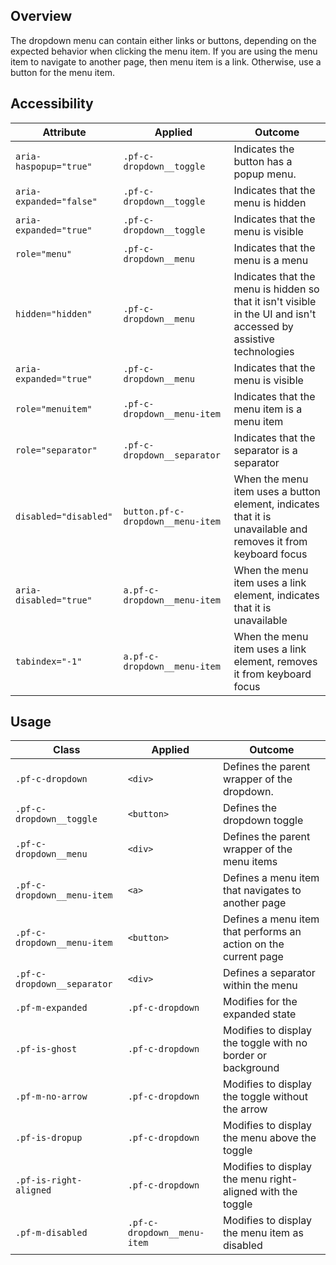 ## Overview

The dropdown menu can contain either links or buttons, depending on the expected behavior when clicking the menu item. If you are using the menu item to navigate to another page, then menu item is a link. Otherwise, use a button for the menu item.

## Accessibility

| Attribute               | Applied                           | Outcome                                                                                                           |
| ----------------------- | --------------------------------- | ----------------------------------------------------------------------------------------------------------------- |
| `aria-haspopup="true"`  | `.pf-c-dropdown__toggle`          | Indicates the button has a popup menu.                                                                            |
| `aria-expanded="false"` | `.pf-c-dropdown__toggle`          | Indicates that the menu is hidden                                                                                 |
| `aria-expanded="true"`  | `.pf-c-dropdown__toggle`          | Indicates that the menu is visible                                                                                |
| `role="menu"`           | `.pf-c-dropdown__menu`            | Indicates that the menu is a menu                                                                                 |
| `hidden="hidden"`       | `.pf-c-dropdown__menu`            | Indicates that the menu is hidden so that it isn't visible in the UI and isn't accessed by assistive technologies |
| `aria-expanded="true"`  | `.pf-c-dropdown__menu`            | Indicates that the menu is visible                                                                                |
| `role="menuitem"`       | `.pf-c-dropdown__menu-item`       | Indicates that the menu item is a menu item                                                                       |
| `role="separator"`      | `.pf-c-dropdown__separator`       | Indicates that the separator is a separator                                                                       |
| `disabled="disabled"`   | `button.pf-c-dropdown__menu-item` | When the menu item uses a button element, indicates that it is unavailable and removes it from keyboard focus     |
| `aria-disabled="true"`  | `a.pf-c-dropdown__menu-item`      | When the menu item uses a link element, indicates that it is unavailable                                          |
| `tabindex="-1"`         | `a.pf-c-dropdown__menu-item`      | When the menu item uses a link element, removes it from keyboard focus                                            |

## Usage

| Class                       | Applied                     | Outcome                                                         |
| --------------------------- | --------------------------- | --------------------------------------------------------------- |
| `.pf-c-dropdown`            | `<div>`                     | Defines the parent wrapper of the dropdown.                     |
| `.pf-c-dropdown__toggle`    | `<button>`                  | Defines the dropdown toggle                                     |
| `.pf-c-dropdown__menu`      | `<div>`                     | Defines the parent wrapper of the menu items                    |
| `.pf-c-dropdown__menu-item` | `<a>`                       | Defines a menu item that navigates to another page              |
| `.pf-c-dropdown__menu-item` | `<button>`                  | Defines a menu item that performs an action on the current page |
| `.pf-c-dropdown__separator` | `<div>`                     | Defines a separator within the menu                             |
| `.pf-m-expanded`            | `.pf-c-dropdown`            | Modifies for the expanded state                                 |
| `.pf-is-ghost`              | `.pf-c-dropdown`            | Modifies to display the toggle with no border or background     |
| `.pf-m-no-arrow`            | `.pf-c-dropdown`            | Modifies to display the toggle without the arrow                |
| `.pf-is-dropup`             | `.pf-c-dropdown`            | Modifies to display the menu above the toggle                   |
| `.pf-is-right-aligned`      | `.pf-c-dropdown`            | Modifies to display the menu right-aligned with the toggle      |
| `.pf-m-disabled`            | `.pf-c-dropdown__menu-item` | Modifies to display the menu item as disabled                   |
